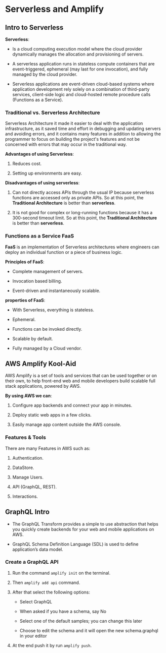 #  Serverless and Amplify

## Intro to Serverless

**Serverless**:

* Is a cloud computing execution model where the cloud provider dynamically manages the allocation and provisioning of servers.

* A serverless application runs in stateless compute containers that are event-triggered, ephemeral (may last for one invocation), and fully managed by the cloud provider.

* Serverless applications are event-driven cloud-based systems where application development rely solely on a combination of third-party services, client-side logic and cloud-hosted remote procedure calls (Functions as a Service).

### Traditional vs. Serverless Architecture

Serverless Architecture it made it easier to deal with the application infrastructure, as it saved time and effort in debugging and updating servers and avoiding errors, and it contains many features in addition to allowing the programmer to focus on building the project's features and not be concerned with errors that may occur in the traditional way.

**Advantages of using Serverless**:

1. Reduces cost.

2. Setting up environments are easy.

**Disadvantages of using serverless**:

1. Can not directly access APIs through the usual IP because serverless functions are accessed only as private APIs. So at this point, the **Traditional Architecture** is better than **serverless**.

2. It is not good for complex or long-running functions because it has a 300-second timeout limit. So at this point, the **Traditional Architecture** is better than **serverless**.

### Functions as a Service **FaaS**

**FaaS** is an implementation of Serverless architectures where engineers can deploy an individual function or a piece of business logic.

**Principles of FaaS**:

* Complete management of servers.

* Invocation based billing.

* Event-driven and instantaneously scalable.

**properties of FaaS**:

* With Serverless, everything is stateless.

* Ephemeral.

* Functions can be invoked directly.

* Scalable by default.

* Fully managed by a Cloud vendor.

## AWS Amplify Kool-Aid

AWS Amplify is a set of tools and services that can be used together or on their own, to help front-end web and mobile developers build scalable full stack applications, powered by AWS.

**By using AWS we can**:

1. Configure app backends and connect your app in minutes.

2. Deploy static web apps in a few clicks.

3. Easily manage app content outside the AWS console.

### Features & Tools

There are many Features in AWS such as:

1. Authentication.

2. DataStore.

3. Manage Users.

4. API (GraphQL, REST).

5. Interactions.

## GraphQL Intro 

* The GraphQL Transform provides a simple to use abstraction that helps you quickly create backends for your web and mobile applications on AWS.

* GraphQL Schema Definition Language (SDL) is used to define application’s data model.

### Create a GraphQL API

1. Run the command `amplify init` on the terminal.

2. Then `amplify add api` command.

3. After that select the following options:

   * Select GraphQL

   * When asked if you have a schema, say No

   * Select one of the default samples; you can change this later

   * Choose to edit the schema and it will open the new schema.graphql in your editor

4. At the end push it by run `amplify push`.